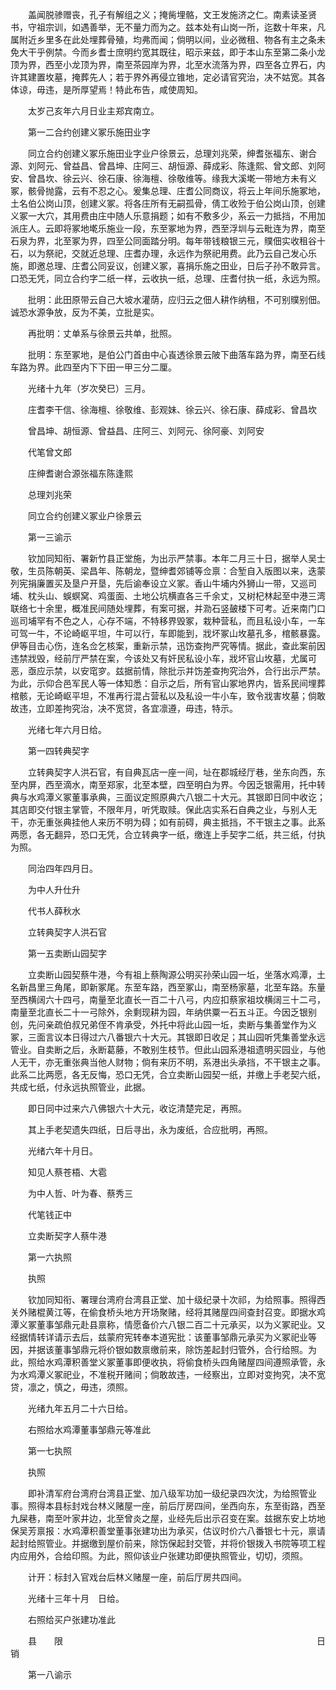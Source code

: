 <!-- { "loadSidebar": true } -->
　　盖闻脱骖赠丧，孔子有解组之义；掩胔埋骼，文王发施济之仁。南素读圣贤书，守祖宗训，如遇善举，无不量力而为之。兹本处有山岗一所，迄数十年来，凡属附近乡里多在此处埋葬骨殖，均弗而闻；倘明以间，业必微租、物各有主之条未免大干乎例禁。今而乡耆士庶明约宽其既往，昭示来兹，即于本山东至第二条小龙顶为界，西至小龙顶为界，南至茶园岸为界，北至水流落为界，四至各立界石，内许其建置坆墓，掩葬先人；若于界外再侵立锥地，定必请官究治，决不姑宽。其各体谅，毋违，是所厚望焉！特此布告，咸使周知。

　　太岁己亥年六月日业主郑宾南立。

　　第一二合约创建义冢乐施田业字

　　同立合约创建义冢乐施田业字业户徐景云，总理刘兆荣，绅耆张福东、谢合源、刘阿元、曾益昌、曾昌坤、庄阿三、胡恒源、薛成彩、陈逢熙、曾文郎、刘阿安、曾昌坎、徐云兴、徐石康、徐海檀、徐敬维等。缘我大溪墘一带地方未有义冢，骸骨抛露，云有不忍之心。爰集总理、庄耆公同商议，将云上年间乐施冢地，土名伯公岗山顶，创建义冢。将各庄所有无嗣孤骨，倩工收殓于伯公岗山顶，创建义冢一大穴，其用费由庄中随人乐意捐题；如有不敷多少，系云一力抵挡，不用加派庄人。云即将冢地墘乐施业一段，东至冢地为界，西至浮圳与云毗连为界，南至石泉为界，北至冢为界，四至公同面踏分明。每年带钱粮银三元，贌佃实收租谷十石，以为祭祀，交就近总理、庄耆办理，永远作为祭祀用费。此乃云自己发心乐施，即邀总理、庄耆公同妥议，创建义冢，喜捐乐施之田业，日后子孙不敢异言。口恐无凭，同立合约字二纸一样，云收执一纸，总理、庄耆付执一纸，永远为照。

　　批明：此田原带云自己大坡水灌荫，应归云之佃人耕作纳租，不可别贌别佃。诚恐水源争放，反为不美，立批是实。

　　再批明：丈单系与徐景云共单，批照。

　　批明：东至冢地，是伯公门首由中心崀透徐景云陂下曲落车路为界，南至石线车路为界。此四至内下下田一甲三分二厘。

　　光绪十九年（岁次癸巳）三月。

　　庄耆李干信、徐海檀、徐敬维、彭观妹、徐云兴、徐石康、薛成彩、曾昌坎

　　曾昌坤、胡恒源、曾益昌、庄阿三、刘阿元、徐阿豪、刘阿安

　　代笔曾文郎

　　庄绅耆谢合源张福东陈逢熙

　　总理刘兆荣

　　同立合约创建义冢业户徐景云

　　第一三谕示

　　钦加同知衔、署新竹县正堂施，为出示严禁事。本年二月三十日，据举人吴士敬，生员陈朝英、梁昌年、陈朝龙，暨绅耆郊铺等佥禀：合堑自入版图以来，迭蒙列宪捐廉置买及垦户开垦，先后谕奉设立义冢。香山牛埔内外狮山一带，又巡司埔、枕头山、蜈螟窝、鸡蛋面、土地公坑横直各三千余丈，又树杞林起至中港三湾联络七十余里，概准民间随处埋葬，有案可据，并泐石竖皷楼下可考。近来南门口巡司埔罕有不色之人，心存不端，不特移界毁冢，栽种营私，而且私设小车，一车可驾一牛，不论崎岖平坦，牛可以行，车即能到，戕坏冢山坆墓孔多，棺骸暴露。伊等目击心伤，连名佥乞核案，重新示禁，迅饬查拘严究等情。据此，查此案前因违禁戕毁，经前厅严禁在案，今该处又有奸民私设小车，戕坏官山坆墓，尤属可恶，亟应示禁，以安窀穸。兹据前情，除批示并饬差查拘究治外，合行出示严禁。为此，示仰合邑军民人等一体知悉：自示之后，所有官山冢地界内，皆系民间埋葬棺骸，无论崎岖平坦，不准再行混占营私以及私设一牛小车，致令戕害坆墓；倘敢故违，立即差拘究治，决不宽贷，各宜凛遵，毋违，特示。

　　光绪七年六月日给。

　　第一四转典契字

　　立转典契字人洪石官，有自典瓦店一座一间，址在郡城经厅巷，坐东向西，东至内屏，西至滴水，南至郑家，北至本壁，四至明白为界。今因乏银需用，托中转典与水鸡潭义冢董事承典，三面议定照原典六八银二十大元。其银即日同中收讫；其店即交付银主掌管，不限年月，听凭取赎。保此店实系石自典之业，与别人无干，亦无重张典挂他人来历不明为碍；如有前碍，典主抵挡，不干银主之事。此系两愿，各无翻异，恐口无凭，合立转典字一纸，缴连上手契字二纸，共三纸，付执为照。

　　同治四年四月日。

　　为中人升仕升

　　代书人薛秋水

　　立转典契字人洪石官

　　第一五卖断山园契字

　　立卖断山园契蔡牛港，今有祖上蔡陶源公明买孙荣山园一坵，坐落水鸡潭，土名新昌里三角尾，即新冢尾。东至车路，西至冢山，南至杨家墓，北至车路。东量至西横阔六十四弓，南量至北直长一百二十八弓，内应扣蔡家祖坟横阔三十二弓，南量至北直长二十一弓除外，余剩现耕为园，年纳供粟一石五斗正。今因乏银别创，先问亲疏伯叔兄弟侄不肯承受，外托中将此山园一坵，卖断与集善堂作为义冢，三面言议本日得过六八番银六十大元。其银即日收足；其山园听凭集善堂永远管业。自卖断之后，永断葛藤，不敢别生枝节。但此山园系港祖遗明买园业，与他人无干，亦无重张典当他人财物；倘有来历不明，系港出头承挡，不干银主之事。此系二比两愿，各无反悔，恐口无凭，合立卖断山园契一纸，并缴上手老契六纸，共成七纸，付永远执照管业，此据。

　　即日同中过来六八佛银六十大元，收讫清楚完足，再照。

　　其上手老契遗失四纸，日后寻出，永为废纸，合应批明，再照。

　　光绪六年十月日。

　　知见人蔡苍梧、大雹

　　为中人哲、叶为春、蔡秀三

　　代笔钱正中

　　立卖断契字人蔡牛港

　　第一六执照

　　执照

　　钦加同知衔、署理台湾府台湾县正堂、加十级纪录十次祁，为给照事。照得西关外赌棍黄江等，在偷食桥头地方开场聚赌，经将其赌屋四间查封召变。即据水鸡潭义冢董事邹鼎元赴县禀称，情愿备价六八银二百二十元承买，以为义冢祀业。又经据情转详请示去后，兹蒙府宪转奉本道宪批：该董事邹鼎元承买为义冢祀业等因，并据该董事邹鼎元将价银如数禀缴前来，除饬差起封归管外，合行给照。为此，照给水鸡潭积善堂义冢董事即便收执，将偷食桥头四角赌屋四间遵照承管，永为水鸡潭义冢祀业，不准税开赌间；倘敢故违，一经察出，立即对变拘究，决不宽贷，凛之，慎之，毋违，须照。

　　光绪九年五月二十六日给。

　　右照给水鸡潭董事邹鼎元等准此

　　第一七执照

　　执照

　　即补清军府台湾府台湾县正堂、加八级军功加一级纪录四次沈，为给照管业事。照得本县标封戏台林义赌屋一座，前后厅房四间，坐西向东，东至街路，西至九屎巷，南至叶家井边，北至曾炎之屋，业经先后出示召变在案。兹据东安上坊地保吴芳禀报：水鸡潭积善堂董事张建功出为承买，估议时价六八番银七十元，禀请起封给照管业。并据缴到屋价前来，除饬保起封交管，并将价银拨入书院等项工程内应用外，合给印照。为此，照仰该业户张建功即便执照管业，切切，须照。

　　计开：标封入官戏台后林义赌屋一座，前后厅房共四间。

　　光绪十三年十月　日给。

　　右照给买户张建功准此

　　县　　限　　　　　　　　　　　　　　　　　　　　　　　　　　　　　日销

　　第一八谕示

